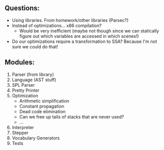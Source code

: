 ## Questions:
- Using libraries. From homework/other libraries (Parsec?)
- Instead of optimizations... x86 compilation?
    - Would be very inefficient (maybe not though since we can statically figure out which variables are accessed in which scenes!)
- Do our optimizations require a transformation to SSA? Because I'm not sure we could do that!

## Modules:
1. Parser (from library)
2. Language (AST stuff)
3. SPL Parser
4. Pretty Printer
5. Optimization
    - Arithmetic simplification
    - Constant propagation
    - Dead code elimination
    - Can we free up tails of stacks that are never used?
    - ...
6. Interpreter
7. Stepper
8. Vocabulary Generators
9. Tests
